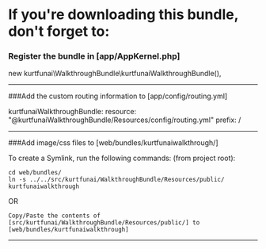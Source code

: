 
If you're downloading this bundle, don't forget to:     
========================

### Register the bundle in [app/AppKernel.php]

new kurtfunai\WalkthroughBundle\kurtfunaiWalkthroughBundle(),

--------------------------------


###Add the custom routing information to [app/config/routing.yml]

kurtfunaiWalkthroughBundle:
    resource: "@kurtfunaiWalkthroughBundle/Resources/config/routing.yml"
    prefix:   /

--------------------------------


###Add image/css files to [web/bundles/kurtfunaiwalkthrough/]

To create a Symlink, run the following commands: (from project root):

    cd web/bundles/
    ln -s ../../src/kurtfunai/WalkthroughBundle/Resources/public/ kurtfunaiwalkthrough

OR 

	Copy/Paste the contents of [src/kurtfunai/WalkthroughBundle/Resources/public/] to [web/bundles/kurtfunaiwalkthrough]

--------------------------------
